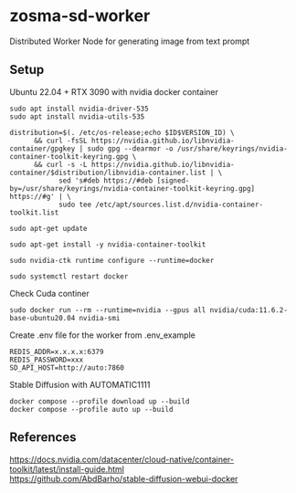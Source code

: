 # zosma-sd-worker

Distributed Worker Node for generating image from text prompt


## Setup

Ubuntu 22.04 + RTX 3090 with nvidia docker container
```
sudo apt install nvidia-driver-535
sudo apt install nvidia-utils-535
```

```
distribution=$(. /etc/os-release;echo $ID$VERSION_ID) \
      && curl -fsSL https://nvidia.github.io/libnvidia-container/gpgkey | sudo gpg --dearmor -o /usr/share/keyrings/nvidia-container-toolkit-keyring.gpg \
      && curl -s -L https://nvidia.github.io/libnvidia-container/$distribution/libnvidia-container.list | \
            sed 's#deb https://#deb [signed-by=/usr/share/keyrings/nvidia-container-toolkit-keyring.gpg] https://#g' | \
            sudo tee /etc/apt/sources.list.d/nvidia-container-toolkit.list

sudo apt-get update

sudo apt-get install -y nvidia-container-toolkit

sudo nvidia-ctk runtime configure --runtime=docker

sudo systemctl restart docker
```

Check Cuda continer
```
sudo docker run --rm --runtime=nvidia --gpus all nvidia/cuda:11.6.2-base-ubuntu20.04 nvidia-smi
```

Create .env file for the worker from .env_example

```
REDIS_ADDR=x.x.x.x:6379
REDIS_PASSWORD=xxx
SD_API_HOST=http://auto:7860
```

Stable Diffusion with AUTOMATIC1111
```
docker compose --profile download up --build
docker compose --profile auto up --build
```


## References
https://docs.nvidia.com/datacenter/cloud-native/container-toolkit/latest/install-guide.html  
https://github.com/AbdBarho/stable-diffusion-webui-docker  
